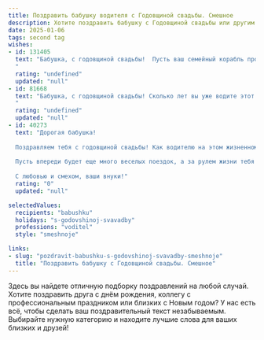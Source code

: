 ```yaml
---
title: Поздравить бабушку водителя с Годовщиной свадьбы. Смешное
description: Хотите поздравить бабушку с Годовщиной свадьбы или другим праздником? Наш ИИ создаст незабываемое поздравление, а вы обязательно выделитесь среди других.  
date: 2025-01-06
tags: second tag
wishes:
- id: 131405
  text: "Бабушка, с годовщиной свадьбы!  Пусть ваш семейный корабль продолжает бороздить просторы любви, даже если порой приходится объезжать выбоины и пробки на дорогах семейной жизни!  Желаю вам ещё много счастливых километров вместе,  без аварий и поломок, только с радостными остановками и приятными пассажирами!
  "
  rating: "undefined"
  updated: "null"
- id: 81668
  text: "Бабушка, с годовщиной свадьбы! Сколько лет вы уже водите этот семейный автобус? Помню, как папа рассказывал, что дедушка так умело объезжал все «лежачие полицейские» в виде тещиных капризов…  Желаю вам обоим  продолжать  давать  газ  на  счастье  и  любви,  объезжая  все  «ямы»  на  жизненном  пути  !
  "
  rating: "undefined"
  updated: "null"
- id: 40273
  text: "Дорогая бабушка!
  
  Поздравляем тебя с годовщиной свадьбы! Как водителю на этом жизненном пути, тебе удалось выдержать не один «ремень безопасности» и объехать множество «ям» отношений! Ты показала нам, что даже в самых сложных ситуациях главное — не сбавлять скорость и следить за дорожными знаками любви.
  
  Пусть впереди будет еще много веселых поездок, а за рулем жизни тебя всегда будет ждать надежный «напарник». Желаем тебе не заезжать в «пробки» рутинных дел и всегда выбирать «навигацию» по счастью!
  
  С любовью и смехом, ваши внуки!"
  rating: "0"
  updated: "null"

selectedValues:
  recipients: "babushku"
  holidays: "s-godovshinoj-svavadby"
  professions: "voditel"
  style: "smeshnoje"

links:
- slug: "pozdravit-babushku-s-godovshinoj-svavadby-smeshnoje"
  title: "Поздравить бабушку с Годовщиной свадьбы. Смешное"
---
```


Здесь вы найдете отличную подборку поздравлений на любой случай. 
Хотите поздравить друга с днём рождения, коллегу с профессиональным праздником или близких с Новым годом? У нас есть всё, чтобы сделать ваш поздравительный текст незабываемым. Выбирайте нужную категорию и находите лучшие слова для ваших близких и друзей!
